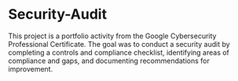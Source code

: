 # Security-Audit
This project is a portfolio activity from the Google Cybersecurity Professional Certificate. The goal was to conduct a security audit by completing a controls and compliance checklist, identifying areas of compliance and gaps, and documenting recommendations for improvement.
